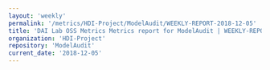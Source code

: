 ```yaml
---
layout: 'weekly'
permalink: '/metrics/HDI-Project/ModelAudit/WEEKLY-REPORT-2018-12-05'
title: 'DAI Lab OSS Metrics Metrics report for ModelAudit | WEEKLY-REPORT-2018-12-05'
organization: 'HDI-Project'
repository: 'ModelAudit'
current_date: '2018-12-05'
---
```

